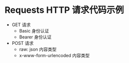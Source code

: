 # Requests HTTP 请求代码示例

- GET 请求
  - Basic 身份认证
  - Bearer 身份认证
- POST 请求
  - raw: json 内容类型
  - x-www-form-urlencoded 内容类型
